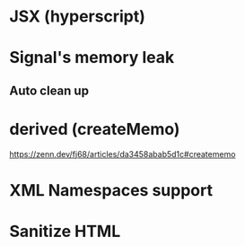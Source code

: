 # JSX (hyperscript)

# Signal's memory leak

## Auto clean up

# derived (createMemo)

https://zenn.dev/fj68/articles/da3458abab5d1c#creatememo

# XML Namespaces support

# Sanitize HTML
